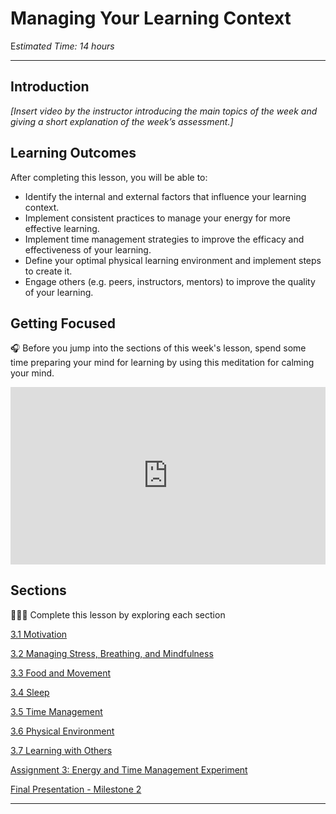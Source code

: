 # Managing Your Learning Context

E*stimated Time: 14 hours*

---

## Introduction

*[Insert video by the instructor introducing the main topics of the week and giving a short explanation of the week’s assessment.]*

## **Learning Outcomes**

After completing this lesson, you will be able to:

- Identify the internal and external factors that influence your learning context.
- Implement consistent practices to manage your energy for more effective learning.
- Implement time management strategies to improve the efficacy and effectiveness of your learning.
- Define your optimal physical learning environment and implement steps to create it.
- Engage others (e.g. peers, instructors, mentors) to improve the quality of your learning.

## Getting Focused

<aside>


🎧 Before you jump into the sections of this week's lesson, spend some time preparing your mind for learning by using this meditation for calming your mind.

</aside>

<div style="position: relative; padding-bottom: 56.25%; height: 0;"><iframe src="https://www.youtube.com/embed/K4YoQHjaziI" title="YouTube video player" frameborder="0" allow="accelerometer; autoplay; clipboard-write; encrypted-media; gyroscope; picture-in-picture" allowfullscreen style="position: absolute; top: 0; left: 0; width: 100%; height: 100%;"></iframe></div>

## Sections

<aside>


👩🏿‍🏫 Complete this lesson by exploring each section

</aside>

[3.1 Motivation](/optimizing-your-learning/managing-your-learning-context/motivation.md)

[3.2 Managing Stress, Breathing, and Mindfulness](/optimizing-your-learning/managing-your-learning-context/managing-stress-breathing-and-mindfulness.md)

[3.3 Food and Movement](/optimizing-your-learning/managing-your-learning-context/food-and-movement.md)

[3.4 Sleep](/optimizing-your-learning/managing-your-learning-context/sleep.md)

[3.5 Time Management](/optimizing-your-learning/managing-your-learning-context/time-management.md)

[3.6 Physical Environment ](/optimizing-your-learning/managing-your-learning-context/physical-environment.md)

[3.7 Learning with Others](/optimizing-your-learning/managing-your-learning-context/learning-with-others.md)

[Assignment 3: Energy and Time Management Experiment](/optimizing-your-learning/managing-your-learning-context/assignment-3-energy-and-time-management-experiment.md)

[Final Presentation - Milestone 2](/optimizing-your-learning/managing-your-learning-context/final-presentation-milestone-2.md)

<!-- [Wrap up](/optimizing-your-learning/managing-your-learning-context/wrap-up.md) -->

---

